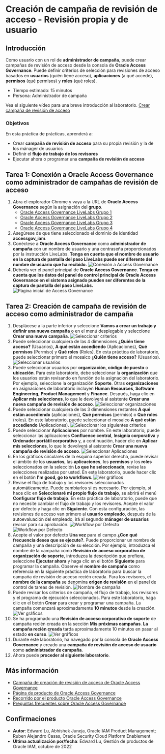 # Creación de campaña de revisión de acceso - Revisión propia y de usuario

## Introducción

Como usuario con un rol de **administrador de campaña**, puede crear campañas de revisión de acceso desde la consola de **Oracle Access Governance**. Puede definir criterios de selección para revisiones de acceso basados en **usuarios** (quién tiene acceso), **aplicaciones** (a qué accede), **permisos** (qué permisos) y **roles** (qué roles).

*   Tiempo estimado: 15 minutos
*   Persona: Administrador de campaña

Vea el siguiente vídeo para una breve introducción al laboratorio. [Crear campaña de revisión de acceso](videohub:1_p2m93d2k)

### Objetivos

En esta práctica de prácticas, aprenderá a:

*   Crear **campaña de revisión de acceso** para su propia revisión y la de los mánager de usuarios
*   Definir el **flujo de trabajo de los revisores**
*   Ejecutar ahora o programar una **campaña de revisión de acceso**

## Tarea 1: Conexión a Oracle Access Governance como administrador de campañas de revisión de acceso

1.  Abra el explorador Chrome y vaya a la URL de **Oracle Access Governance** según la asignación del **grupo**.
    *   [Oracle Access Governance LiveLabs Grupo 1](https://accessgov-ocw-01-yzukikevdw6w.access-governance.us-ashburn-1.oci.oraclecloud.com/ui/)
    *   [Oracle Access Governance LiveLabs Grupo 2](https://accessgov-ocw-002-yzukikevdw6w.access-governance.us-ashburn-1.oci.oraclecloud.com/ui/)
    *   [Oracle Access Governance LiveLabs Grupo 3](https://accessgov-ocw-03-yzukikevdw6w.access-governance.us-ashburn-1.oci.oraclecloud.com/ui/)
    *   [Oracle Access Governance LiveLabs Grupo 4](https://accessgov-ocw04-yzukikevdw6w.access-governance.us-ashburn-1.oci.oraclecloud.com/ui/)
2.  Asegúrese de que tiene seleccionado el dominio de identidad **accessgov\_iam**.
3.  Conéctese a **Oracle Access Governance** como **administrador de campaña** con un nombre de usuario y una contraseña proporcionados por la instrucción LiveLabs. **Tenga en cuenta que el nombre de usuario en la captura de pantalla del paso LiveLabs puede ser diferente del nombre de usuario que ha recibido.** ![Conexión a Access Governance](images/ag-logon.png)
4.  Debería ver el panel principal de **Oracle Access Governance**. **Tenga en cuenta que los datos del panel de control principal de Oracle Access Governance en el sistema asignado pueden ser diferentes de la captura de pantalla del paso LiveLabs.** ![Página inicial de Access Governance](images/ag-homepage.png)

## Tarea 2: Creación de campaña de revisión de acceso como administrador de campaña

1.  Desplácese a la parte inferior y seleccione **Vamos a crear un trabajo y definir una nueva campaña** o en el menú desplegable y seleccione **Crear una nueva campaña**. ![Seleccionar criterios](images/create-campaign.png)
2.  Puede seleccionar cualquiera de las 4 dimensiones **¿Quién tiene acceso?** (Usuarios), **A qué están accediendo** (Aplicaciones), **Qué permisos** (Permiso) y **Qué roles** (Roles). En esta práctica de laboratorio, puede seleccionar primero el mosaico **¿Quién tiene acceso?** (Usuarios). ![Seleccionar usuarios](images/select-dimensions.png)
3.  Puede seleccionar usuarios por **organización**, **código de puesto** o **ubicación**. Para este laboratorio, debe seleccionar la **organización** que los usuarios están revisando en función de la asignación del laboratorio. Por ejemplo, seleccione la organización **Soporte**. Otras **organizaciones** en asignaciones de laboratorio incluyen **Human Resources**, **Software Engineering**, **Product Management** y **Finance**. Después, haga clic en **Aplicar mis selecciones**, lo que le devolverá al asistente **Crear una nueva campaña de revisión de acceso**. ![Seleccionar organizaciones](images/select-users.png)
4.  Puede seleccionar cualquiera de las 3 dimensiones restantes **A qué están accediendo** (aplicaciones), **Qué permisos** (permiso) o **Qué roles** (roles). En este laboratorio, puede seleccionar el mosaico **A qué están accediendo** (Aplicaciones). ![Seleccionar los siguientes criterios](images/select-next.png)
5.  Puede seleccionar **Aplicaciones** por nombre. En este laboratorio, puede seleccionar las aplicaciones **Confluence central**, **Insignia corporativa** y **Ordenador portátil corporativo** y, a continuación, hacer clic en **Aplicar mis selecciones**, lo que le devolverá al asistente **Crear una nueva campaña de revisión de acceso**. ![Seleccionar Aplicaciones](images/select-applications.png)
6.  En los gráficos circulares de la esquina superior derecha, puede revisar el ámbito de los **usuarios**, las **aplicaciones**, los **permisos** y los **roles** seleccionados en la selección **Lo que he seleccionado**, revise las selecciones realizadas por usted. En este laboratorio, puede hacer clic en el botón **I'm good, go to workflows**. ![Ver gráficos](images/view-charts.png)
7.  Revise el flujo de trabajo y los revisores seleccionados automáticamente. Puede cambiarlos si es necesario. Por ejemplo, si hace clic en **Seleccionaré mi propio flujo de trabajo**, se abrirá el menú **Configurar flujo de trabajo**. En esta práctica de laboratorio, puede que no necesite cambiar el flujo de trabajo y los revisores. Acepte el valor por defecto y haga clic en **Siguiente**. Con esta configuración, las revisiones de acceso van primero al **usuario empleado**, después de la autoevaluación del empleado, irá al segundo **mánager de usuarios** revisor para su aprobación. ![Workflow por Defecto](images/configure-workflow.png) ![Workflow por Defecto](images/default-workflow.png)
8.  Acepte el valor por defecto **Una vez** para el campo **¿Con qué frecuencia desea que se ejecute?**. Puede proporcionar un nombre de campaña y una descripción de su elección. Por ejemplo, introduzca el nombre de la campaña como **Revisión de acceso corporativo de organización de soporte**, introduzca la descripción que prefiera, seleccione **Ejecutar ahora** y haga clic en el botón **Siguiente** para programar la campaña. Observe el **nombre de campaña** como referencia en la siguiente práctica de laboratorio para buscar la campaña de revisión de acceso recién creada. Para los revisores, el **nombre de la campaña** se denomina **origen de revisión** en el panel de control de tareas de revisión. ![Nombre de campaña](images/name-campaign.png)
9.  Puede revisar los criterios de campaña, el flujo de trabajo, los revisores y el programa de ejecución seleccionados. Para este laboratorio, haga clic en el botón **Crear** para crear y programar una campaña. La campaña comenzará aproximadamente **10 minutos** desde la creación.  
    ![Ver gráficos](images/summary.png)
10.  Se ha programado una **Revisión de acceso corporativo de soporte** de campaña recién creada en la sección **Mis próximas campañas**. **La campaña recién creada** tarda aproximadamente 10 minutos en pasar al estado **en curso**. ![Ver gráficos](images/view-created-campaign.png)
11.  Durante este laboratorio, ha navegado por la consola de **Oracle Access Governance** y creado una **campaña de revisión de acceso de usuario** como **administrador de campaña**.
12.  Ahora puede **proceder al siguiente laboratorio**.

## Más información

*   [Campaña de creación de revisión de acceso de Oracle Access Governance](https://docs.oracle.com/en/cloud/paas/access-governance/pdapg/index.html)
*   [Página de producto de Oracle Access Governance](https://www.oracle.com/security/cloud-security/access-governance/)
*   [Recorrido por el producto Oracle Access Governance](https://www.oracle.com/webfolder/s/quicktours/paas/pt-sec-access-governance/index.html)
*   [Preguntas frecuentes sobre Oracle Access Governance](https://www.oracle.com/security/cloud-security/access-governance/faq/)

## Confirmaciones

*   **Autor**: Edward Lu, Abhishek Juneja, Oracle IAM Product Management; Ruben Alejandro Casas, Oracle Security Cloud Platform Enablement
*   **Última actualización por/fecha**: Edward Lu, Gestión de productos de Oracle IAM, octubre de 2022